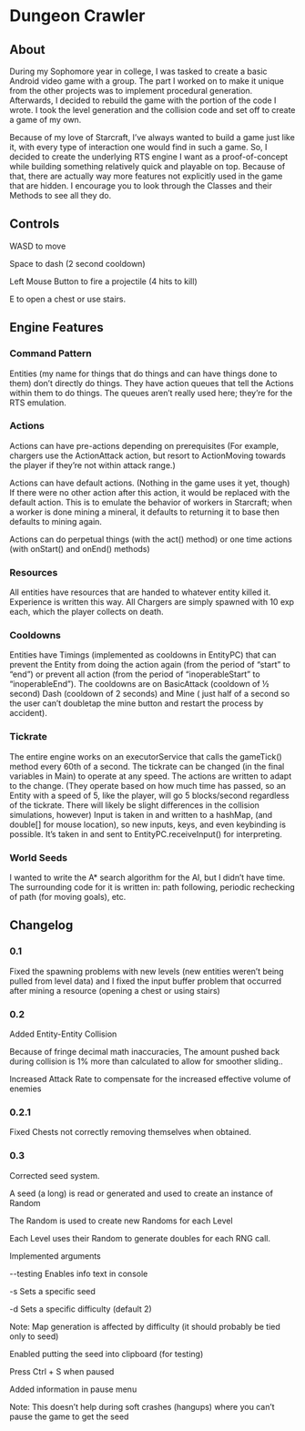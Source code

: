 # Dungeon Crawler

## About
During my Sophomore year in college, I was tasked to create a basic Android video game with a group. The part I worked on to make it unique from the other projects was to implement procedural generation. Afterwards, I decided to rebuild the game with the portion of the code I wrote. I took the level generation and the collision code and set off to create a game of my own.

Because of my love of Starcraft, I’ve always wanted to build a game just like it, with every type of interaction one would find in such a game. So, I decided to create the underlying RTS engine I want as a proof-of-concept while building something relatively quick and playable on top. Because of that, there are actually way more features not explicitly used in the game that are hidden. I encourage you to look through the Classes and their Methods to see all they do.

## Controls

WASD to move

Space to dash (2 second cooldown)

Left Mouse Button to fire a projectile (4 hits to kill)
 
E to open a chest or use stairs.


## Engine Features

### Command Pattern

Entities (my name for things that do things and can have things done to them) don’t directly do things. They have action queues that tell the Actions within them to do things. The queues aren’t really used here; they’re for the RTS emulation.

### Actions

Actions can have pre-actions depending on prerequisites (For example, chargers use the ActionAttack action, but resort to ActionMoving towards the player if they’re not within attack range.)

Actions can have default actions. (Nothing in the game uses it yet, though) If there were no other action after this action, it would be replaced with the default action. This is to emulate the behavior of workers in Starcraft; when a worker is done mining a mineral, it defaults to returning it to base then defaults to mining again.

Actions can do perpetual things (with the act() method) or one time actions (with onStart() and onEnd() methods)

### Resources

All entities have resources that are handed to whatever entity killed it. Experience is written this way. All Chargers are simply spawned with 10 exp each, which the player collects on death.

### Cooldowns

Entities have Timings (implemented as cooldowns in EntityPC) that can prevent the Entity from doing the action again (from the period of “start” to “end”) or prevent all action (from the period of “inoperableStart” to “inoperableEnd”). The cooldowns are on BasicAttack (cooldown of ½ second) Dash (cooldown of 2 seconds) and Mine ( just half of a second so the user can’t doubletap the mine button and restart the process by accident).

### Tickrate

The entire engine works on an executorService that calls the gameTick() method every 60th of a second. The tickrate can be changed (in the final variables in Main) to operate at any speed. The actions are written to adapt to the change. (They operate based on how much time has passed, so an Entity with a speed of 5, like the player, will go 5 blocks/second regardless of the tickrate. There will likely be slight differences in the collision simulations, however)
Input is taken in and written to a hashMap, (and double[] for mouse location), so new inputs, keys, and even keybinding is possible. It’s taken in and sent to EntityPC.receiveInput() for interpreting.

### World Seeds



 
I wanted to write the A* search algorithm for the AI, but I didn’t have time. The surrounding code for it is written in: path following, periodic rechecking of path (for moving goals), etc.


## Changelog

### 0.1

Fixed the spawning problems with new levels (new entities weren’t being pulled from level data) and I fixed the input buffer problem that occurred after mining a resource (opening a chest or using stairs)

### 0.2

Added Entity-Entity Collision

Because of fringe decimal math inaccuracies, The amount pushed back during collision is 1% more than calculated to allow for smoother sliding..

Increased Attack Rate to compensate for the increased effective volume of enemies

### 0.2.1

Fixed Chests not correctly removing themselves when obtained.

### 0.3

Corrected seed system.

A seed (a long) is read or generated and used to create an instance of Random

The Random is used to create new Randoms for each Level

Each Level uses their Random to generate doubles for each RNG call.

Implemented arguments

--testing
Enables info text in console

-s <seed>
Sets a specific seed

-d <difficulty>
Sets a specific difficulty (default 2)

Note: Map generation is affected by difficulty (it should probably be tied only to seed)

Enabled putting the seed into clipboard (for testing)

Press Ctrl + S when paused

Added information in pause menu

Note: This doesn’t help during soft crashes (hangups) where you can’t pause the game to get the seed



